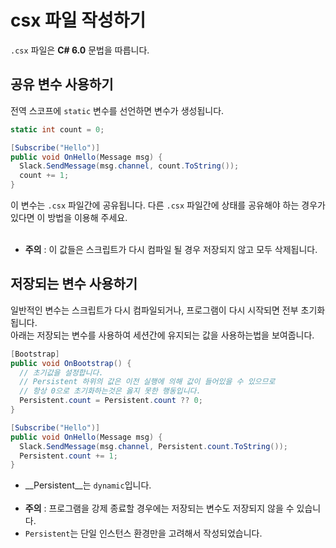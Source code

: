csx 파일 작성하기
====
`.csx` 파일은 __C# 6.0__ 문법을 따릅니다.<br>

공유 변수 사용하기
----
전역 스코프에 `static` 변수를 선언하면 변수가 생성됩니다.
```cs
static int count = 0;

[Subscribe("Hello")]
public void OnHello(Message msg) {
  Slack.SendMessage(msg.channel, count.ToString());
  count += 1;
}
```

이 변수는 `.csx` 파일간에 공유됩니다. 다른 `.csx` 파일간에 상태를 공유해야 하는 경우가 있다면 이 방법을 이용해 주세요.
<br><br>
* __주의__ : 이 값들은 스크립트가 다시 컴파일 될 경우 저장되지 않고 모두 삭제됩니다.


저장되는 변수 사용하기
----
일반적인 변수는 스크립트가 다시 컴파일되거나, 프로그램이 다시 시작되면 전부 초기화됩니다.<br>
아래는 저장되는 변수를 사용하여 세션간에 유지되는 값을 사용하는법을 보여줍니다.

```cs
[Bootstrap]
public void OnBootstrap() {
  // 초기값을 설정합니다.
  // Persistent 하위의 값은 이전 실행에 의해 값이 들어있을 수 있으므로
  // 항상 0으로 초기화하는것은 옳지 못한 행동입니다.
  Persistent.count = Persistent.count ?? 0;
}

[Subscribe("Hello")]
public void OnHello(Message msg) {
  Slack.SendMessage(msg.channel, Persistent.count.ToString());
  Persistent.count += 1;
}
```
* __Persistent__는 `dynamic`입니다.
<br><br>
* __주의__ : 프로그램을 강제 종료할 경우에는 저장되는 변수도 저장되지 않을 수 있습니다.
* `Persistent`는 단일 인스턴스 환경만을 고려해서 작성되었습니다.
